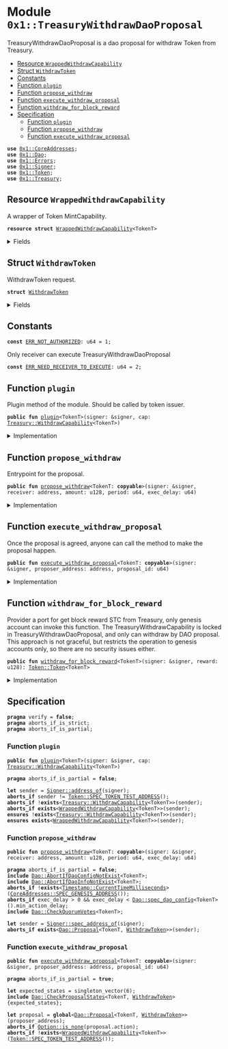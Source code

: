 
<a name="0x1_TreasuryWithdrawDaoProposal"></a>

# Module `0x1::TreasuryWithdrawDaoProposal`

TreasuryWithdrawDaoProposal is a dao proposal for withdraw Token from Treasury.


-  [Resource `WrappedWithdrawCapability`](#0x1_TreasuryWithdrawDaoProposal_WrappedWithdrawCapability)
-  [Struct `WithdrawToken`](#0x1_TreasuryWithdrawDaoProposal_WithdrawToken)
-  [Constants](#@Constants_0)
-  [Function `plugin`](#0x1_TreasuryWithdrawDaoProposal_plugin)
-  [Function `propose_withdraw`](#0x1_TreasuryWithdrawDaoProposal_propose_withdraw)
-  [Function `execute_withdraw_proposal`](#0x1_TreasuryWithdrawDaoProposal_execute_withdraw_proposal)
-  [Function `withdraw_for_block_reward`](#0x1_TreasuryWithdrawDaoProposal_withdraw_for_block_reward)
-  [Specification](#@Specification_1)
    -  [Function `plugin`](#@Specification_1_plugin)
    -  [Function `propose_withdraw`](#@Specification_1_propose_withdraw)
    -  [Function `execute_withdraw_proposal`](#@Specification_1_execute_withdraw_proposal)


<pre><code><b>use</b> <a href="CoreAddresses.md#0x1_CoreAddresses">0x1::CoreAddresses</a>;
<b>use</b> <a href="Dao.md#0x1_Dao">0x1::Dao</a>;
<b>use</b> <a href="Errors.md#0x1_Errors">0x1::Errors</a>;
<b>use</b> <a href="Signer.md#0x1_Signer">0x1::Signer</a>;
<b>use</b> <a href="Token.md#0x1_Token">0x1::Token</a>;
<b>use</b> <a href="Treasury.md#0x1_Treasury">0x1::Treasury</a>;
</code></pre>



<a name="0x1_TreasuryWithdrawDaoProposal_WrappedWithdrawCapability"></a>

## Resource `WrappedWithdrawCapability`

A wrapper of Token MintCapability.


<pre><code><b>resource</b> <b>struct</b> <a href="TreasuryWithdrawDaoProposal.md#0x1_TreasuryWithdrawDaoProposal_WrappedWithdrawCapability">WrappedWithdrawCapability</a>&lt;TokenT&gt;
</code></pre>



<details>
<summary>Fields</summary>


<dl>
<dt>
<code>cap: <a href="Treasury.md#0x1_Treasury_WithdrawCapability">Treasury::WithdrawCapability</a>&lt;TokenT&gt;</code>
</dt>
<dd>

</dd>
</dl>


</details>

<a name="0x1_TreasuryWithdrawDaoProposal_WithdrawToken"></a>

## Struct `WithdrawToken`

WithdrawToken request.


<pre><code><b>struct</b> <a href="TreasuryWithdrawDaoProposal.md#0x1_TreasuryWithdrawDaoProposal_WithdrawToken">WithdrawToken</a>
</code></pre>



<details>
<summary>Fields</summary>


<dl>
<dt>
<code>receiver: address</code>
</dt>
<dd>
 the receiver of withdraw tokens.
</dd>
<dt>
<code>amount: u128</code>
</dt>
<dd>
 how many tokens to mint.
</dd>
<dt>
<code>period: u64</code>
</dt>
<dd>
 How long in milliseconds does it take for the token to be released
</dd>
</dl>


</details>

<a name="@Constants_0"></a>

## Constants


<a name="0x1_TreasuryWithdrawDaoProposal_ERR_NOT_AUTHORIZED"></a>



<pre><code><b>const</b> <a href="TreasuryWithdrawDaoProposal.md#0x1_TreasuryWithdrawDaoProposal_ERR_NOT_AUTHORIZED">ERR_NOT_AUTHORIZED</a>: u64 = 1;
</code></pre>



<a name="0x1_TreasuryWithdrawDaoProposal_ERR_NEED_RECEIVER_TO_EXECUTE"></a>

Only receiver can execute TreasuryWithdrawDaoProposal


<pre><code><b>const</b> <a href="TreasuryWithdrawDaoProposal.md#0x1_TreasuryWithdrawDaoProposal_ERR_NEED_RECEIVER_TO_EXECUTE">ERR_NEED_RECEIVER_TO_EXECUTE</a>: u64 = 2;
</code></pre>



<a name="0x1_TreasuryWithdrawDaoProposal_plugin"></a>

## Function `plugin`

Plugin method of the module.
Should be called by token issuer.


<pre><code><b>public</b> <b>fun</b> <a href="TreasuryWithdrawDaoProposal.md#0x1_TreasuryWithdrawDaoProposal_plugin">plugin</a>&lt;TokenT&gt;(signer: &signer, cap: <a href="Treasury.md#0x1_Treasury_WithdrawCapability">Treasury::WithdrawCapability</a>&lt;TokenT&gt;)
</code></pre>



<details>
<summary>Implementation</summary>


<pre><code><b>public</b> <b>fun</b> <a href="TreasuryWithdrawDaoProposal.md#0x1_TreasuryWithdrawDaoProposal_plugin">plugin</a>&lt;TokenT: store&gt;(signer: &signer, cap: <a href="Treasury.md#0x1_Treasury_WithdrawCapability">Treasury::WithdrawCapability</a>&lt;TokenT&gt;) {
    <b>let</b> token_issuer = <a href="Token.md#0x1_Token_token_address">Token::token_address</a>&lt;TokenT&gt;();
    <b>assert</b>(<a href="Signer.md#0x1_Signer_address_of">Signer::address_of</a>(signer) == token_issuer, <a href="Errors.md#0x1_Errors_requires_address">Errors::requires_address</a>(<a href="TreasuryWithdrawDaoProposal.md#0x1_TreasuryWithdrawDaoProposal_ERR_NOT_AUTHORIZED">ERR_NOT_AUTHORIZED</a>));
    move_to(signer, <a href="TreasuryWithdrawDaoProposal.md#0x1_TreasuryWithdrawDaoProposal_WrappedWithdrawCapability">WrappedWithdrawCapability</a>&lt;TokenT&gt; { cap: cap });
}
</code></pre>



</details>

<a name="0x1_TreasuryWithdrawDaoProposal_propose_withdraw"></a>

## Function `propose_withdraw`

Entrypoint for the proposal.


<pre><code><b>public</b> <b>fun</b> <a href="TreasuryWithdrawDaoProposal.md#0x1_TreasuryWithdrawDaoProposal_propose_withdraw">propose_withdraw</a>&lt;TokenT: <b>copyable</b>&gt;(signer: &signer, receiver: address, amount: u128, period: u64, exec_delay: u64)
</code></pre>



<details>
<summary>Implementation</summary>


<pre><code><b>public</b> <b>fun</b> <a href="TreasuryWithdrawDaoProposal.md#0x1_TreasuryWithdrawDaoProposal_propose_withdraw">propose_withdraw</a>&lt;TokenT: <b>copy</b> + drop + store&gt;(signer: &signer, receiver: address, amount: u128, period: u64, exec_delay: u64) {
    <a href="Dao.md#0x1_Dao_propose">Dao::propose</a>&lt;TokenT, <a href="TreasuryWithdrawDaoProposal.md#0x1_TreasuryWithdrawDaoProposal_WithdrawToken">WithdrawToken</a>&gt;(
        signer,
        <a href="TreasuryWithdrawDaoProposal.md#0x1_TreasuryWithdrawDaoProposal_WithdrawToken">WithdrawToken</a> { receiver, amount, period },
        exec_delay,
    );
}
</code></pre>



</details>

<a name="0x1_TreasuryWithdrawDaoProposal_execute_withdraw_proposal"></a>

## Function `execute_withdraw_proposal`

Once the proposal is agreed, anyone can call the method to make the proposal happen.


<pre><code><b>public</b> <b>fun</b> <a href="TreasuryWithdrawDaoProposal.md#0x1_TreasuryWithdrawDaoProposal_execute_withdraw_proposal">execute_withdraw_proposal</a>&lt;TokenT: <b>copyable</b>&gt;(signer: &signer, proposer_address: address, proposal_id: u64)
</code></pre>



<details>
<summary>Implementation</summary>


<pre><code><b>public</b> <b>fun</b> <a href="TreasuryWithdrawDaoProposal.md#0x1_TreasuryWithdrawDaoProposal_execute_withdraw_proposal">execute_withdraw_proposal</a>&lt;TokenT: <b>copy</b> + drop + store&gt;(
    signer: &signer,
    proposer_address: address,
    proposal_id: u64,
) <b>acquires</b> <a href="TreasuryWithdrawDaoProposal.md#0x1_TreasuryWithdrawDaoProposal_WrappedWithdrawCapability">WrappedWithdrawCapability</a> {
    <b>let</b> <a href="TreasuryWithdrawDaoProposal.md#0x1_TreasuryWithdrawDaoProposal_WithdrawToken">WithdrawToken</a> { receiver, amount, period } = <a href="Dao.md#0x1_Dao_extract_proposal_action">Dao::extract_proposal_action</a>&lt;TokenT, <a href="TreasuryWithdrawDaoProposal.md#0x1_TreasuryWithdrawDaoProposal_WithdrawToken">WithdrawToken</a>&gt;(
        proposer_address,
        proposal_id,
    );
    <b>assert</b>(receiver == <a href="Signer.md#0x1_Signer_address_of">Signer::address_of</a>(signer), <a href="Errors.md#0x1_Errors_requires_address">Errors::requires_address</a>(<a href="TreasuryWithdrawDaoProposal.md#0x1_TreasuryWithdrawDaoProposal_ERR_NEED_RECEIVER_TO_EXECUTE">ERR_NEED_RECEIVER_TO_EXECUTE</a>));
    <b>let</b> cap = borrow_global_mut&lt;<a href="TreasuryWithdrawDaoProposal.md#0x1_TreasuryWithdrawDaoProposal_WrappedWithdrawCapability">WrappedWithdrawCapability</a>&lt;TokenT&gt;&gt;(<a href="Token.md#0x1_Token_token_address">Token::token_address</a>&lt;TokenT&gt;());
    <b>let</b> linear_cap = <a href="Treasury.md#0x1_Treasury_issue_linear_withdraw_capability">Treasury::issue_linear_withdraw_capability</a>&lt;TokenT&gt;(&<b>mut</b> cap.cap, amount, period);
    <a href="Treasury.md#0x1_Treasury_add_linear_withdraw_capability">Treasury::add_linear_withdraw_capability</a>(signer, linear_cap);
}
</code></pre>



</details>

<a name="0x1_TreasuryWithdrawDaoProposal_withdraw_for_block_reward"></a>

## Function `withdraw_for_block_reward`

Provider a port for get block reward STC from Treasury, only genesis account can invoke this function.
The TreasuryWithdrawCapability is locked in TreasuryWithdrawDaoProposal, and only can withdraw by DAO proposal.
This approach is not graceful, but restricts the operation to genesis accounts only, so there are no security issues either.


<pre><code><b>public</b> <b>fun</b> <a href="TreasuryWithdrawDaoProposal.md#0x1_TreasuryWithdrawDaoProposal_withdraw_for_block_reward">withdraw_for_block_reward</a>&lt;TokenT&gt;(signer: &signer, reward: u128): <a href="Token.md#0x1_Token_Token">Token::Token</a>&lt;TokenT&gt;
</code></pre>



<details>
<summary>Implementation</summary>


<pre><code><b>public</b> <b>fun</b> <a href="TreasuryWithdrawDaoProposal.md#0x1_TreasuryWithdrawDaoProposal_withdraw_for_block_reward">withdraw_for_block_reward</a>&lt;TokenT: store&gt;(signer: &signer, reward: u128):<a href="Token.md#0x1_Token">Token</a>&lt;TokenT&gt; <b>acquires</b> <a href="TreasuryWithdrawDaoProposal.md#0x1_TreasuryWithdrawDaoProposal_WrappedWithdrawCapability">WrappedWithdrawCapability</a>  {
    <a href="CoreAddresses.md#0x1_CoreAddresses_assert_genesis_address">CoreAddresses::assert_genesis_address</a>(signer);
    <b>let</b> cap = borrow_global_mut&lt;<a href="TreasuryWithdrawDaoProposal.md#0x1_TreasuryWithdrawDaoProposal_WrappedWithdrawCapability">WrappedWithdrawCapability</a>&lt;TokenT&gt;&gt;(<a href="Signer.md#0x1_Signer_address_of">Signer::address_of</a>(signer));
    <a href="Treasury.md#0x1_Treasury_withdraw_with_capability">Treasury::withdraw_with_capability</a>(&<b>mut</b> cap.cap, reward)
}
</code></pre>



</details>

<a name="@Specification_1"></a>

## Specification



<pre><code><b>pragma</b> verify = <b>false</b>;
<b>pragma</b> aborts_if_is_strict;
<b>pragma</b> aborts_if_is_partial;
</code></pre>



<a name="@Specification_1_plugin"></a>

### Function `plugin`


<pre><code><b>public</b> <b>fun</b> <a href="TreasuryWithdrawDaoProposal.md#0x1_TreasuryWithdrawDaoProposal_plugin">plugin</a>&lt;TokenT&gt;(signer: &signer, cap: <a href="Treasury.md#0x1_Treasury_WithdrawCapability">Treasury::WithdrawCapability</a>&lt;TokenT&gt;)
</code></pre>




<pre><code><b>pragma</b> aborts_if_is_partial = <b>false</b>;
<a name="0x1_TreasuryWithdrawDaoProposal_sender$4"></a>
<b>let</b> sender = <a href="Signer.md#0x1_Signer_address_of">Signer::address_of</a>(signer);
<b>aborts_if</b> sender != <a href="Token.md#0x1_Token_SPEC_TOKEN_TEST_ADDRESS">Token::SPEC_TOKEN_TEST_ADDRESS</a>();
<b>aborts_if</b> !<b>exists</b>&lt;<a href="Treasury.md#0x1_Treasury_WithdrawCapability">Treasury::WithdrawCapability</a>&lt;TokenT&gt;&gt;(sender);
<b>aborts_if</b> <b>exists</b>&lt;<a href="TreasuryWithdrawDaoProposal.md#0x1_TreasuryWithdrawDaoProposal_WrappedWithdrawCapability">WrappedWithdrawCapability</a>&lt;TokenT&gt;&gt;(sender);
<b>ensures</b> !<b>exists</b>&lt;<a href="Treasury.md#0x1_Treasury_WithdrawCapability">Treasury::WithdrawCapability</a>&lt;TokenT&gt;&gt;(sender);
<b>ensures</b> <b>exists</b>&lt;<a href="TreasuryWithdrawDaoProposal.md#0x1_TreasuryWithdrawDaoProposal_WrappedWithdrawCapability">WrappedWithdrawCapability</a>&lt;TokenT&gt;&gt;(sender);
</code></pre>



<a name="@Specification_1_propose_withdraw"></a>

### Function `propose_withdraw`


<pre><code><b>public</b> <b>fun</b> <a href="TreasuryWithdrawDaoProposal.md#0x1_TreasuryWithdrawDaoProposal_propose_withdraw">propose_withdraw</a>&lt;TokenT: <b>copyable</b>&gt;(signer: &signer, receiver: address, amount: u128, period: u64, exec_delay: u64)
</code></pre>




<pre><code><b>pragma</b> aborts_if_is_partial = <b>false</b>;
<b>include</b> <a href="Dao.md#0x1_Dao_AbortIfDaoConfigNotExist">Dao::AbortIfDaoConfigNotExist</a>&lt;TokenT&gt;;
<b>include</b> <a href="Dao.md#0x1_Dao_AbortIfDaoInfoNotExist">Dao::AbortIfDaoInfoNotExist</a>&lt;TokenT&gt;;
<b>aborts_if</b> !<b>exists</b>&lt;<a href="Timestamp.md#0x1_Timestamp_CurrentTimeMilliseconds">Timestamp::CurrentTimeMilliseconds</a>&gt;(<a href="CoreAddresses.md#0x1_CoreAddresses_SPEC_GENESIS_ADDRESS">CoreAddresses::SPEC_GENESIS_ADDRESS</a>());
<b>aborts_if</b> exec_delay &gt; 0 && exec_delay &lt; <a href="Dao.md#0x1_Dao_spec_dao_config">Dao::spec_dao_config</a>&lt;TokenT&gt;().min_action_delay;
<b>include</b> <a href="Dao.md#0x1_Dao_CheckQuorumVotes">Dao::CheckQuorumVotes</a>&lt;TokenT&gt;;
<a name="0x1_TreasuryWithdrawDaoProposal_sender$5"></a>
<b>let</b> sender = <a href="Signer.md#0x1_Signer_spec_address_of">Signer::spec_address_of</a>(signer);
<b>aborts_if</b> <b>exists</b>&lt;<a href="Dao.md#0x1_Dao_Proposal">Dao::Proposal</a>&lt;TokenT, <a href="TreasuryWithdrawDaoProposal.md#0x1_TreasuryWithdrawDaoProposal_WithdrawToken">WithdrawToken</a>&gt;&gt;(sender);
</code></pre>



<a name="@Specification_1_execute_withdraw_proposal"></a>

### Function `execute_withdraw_proposal`


<pre><code><b>public</b> <b>fun</b> <a href="TreasuryWithdrawDaoProposal.md#0x1_TreasuryWithdrawDaoProposal_execute_withdraw_proposal">execute_withdraw_proposal</a>&lt;TokenT: <b>copyable</b>&gt;(signer: &signer, proposer_address: address, proposal_id: u64)
</code></pre>




<pre><code><b>pragma</b> aborts_if_is_partial = <b>true</b>;
<a name="0x1_TreasuryWithdrawDaoProposal_expected_states$6"></a>
<b>let</b> expected_states = singleton_vector(6);
<b>include</b> <a href="Dao.md#0x1_Dao_CheckProposalStates">Dao::CheckProposalStates</a>&lt;TokenT, <a href="TreasuryWithdrawDaoProposal.md#0x1_TreasuryWithdrawDaoProposal_WithdrawToken">WithdrawToken</a>&gt;{expected_states};
<a name="0x1_TreasuryWithdrawDaoProposal_proposal$7"></a>
<b>let</b> proposal = <b>global</b>&lt;<a href="Dao.md#0x1_Dao_Proposal">Dao::Proposal</a>&lt;TokenT, <a href="TreasuryWithdrawDaoProposal.md#0x1_TreasuryWithdrawDaoProposal_WithdrawToken">WithdrawToken</a>&gt;&gt;(proposer_address);
<b>aborts_if</b> <a href="Option.md#0x1_Option_is_none">Option::is_none</a>(proposal.action);
<b>aborts_if</b> !<b>exists</b>&lt;<a href="TreasuryWithdrawDaoProposal.md#0x1_TreasuryWithdrawDaoProposal_WrappedWithdrawCapability">WrappedWithdrawCapability</a>&lt;TokenT&gt;&gt;(<a href="Token.md#0x1_Token_SPEC_TOKEN_TEST_ADDRESS">Token::SPEC_TOKEN_TEST_ADDRESS</a>());
</code></pre>
